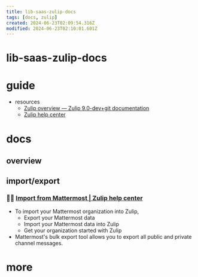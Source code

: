 ```yaml
---
title: lib-saas-zulip-docs
tags: [docs, zulip]
created: 2024-06-23T02:09:54.316Z
modified: 2024-06-23T02:10:01.601Z
---
```


# lib-saas-zulip-docs

# guide
- resources
  - [Zulip overview — Zulip 9.0-dev+git documentation](https://zulip.readthedocs.io/en/latest/overview/readme.html)
  - [Zulip help center](https://zulip.com/help/)
# docs

## overview

## import/export

### 🧐👣 [Import from Mattermost | Zulip help center](https://zulip.com/help/import-from-mattermost)

- To import your Mattermost organization into Zulip, 
  - Export your Mattermost data
  - Import your Mattermost data into Zulip
  - Get your organization started with Zulip
- Mattermost's bulk export tool allows you to export all public and private channel messages.
# more
